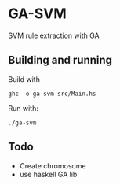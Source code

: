 # GA-SVM
SVM rule extraction with GA

## Building and running

Build with
```
ghc -o ga-svm src/Main.hs
```

Run with:
```
./ga-svm
```

## Todo
- Create chromosome
- use haskell GA lib
